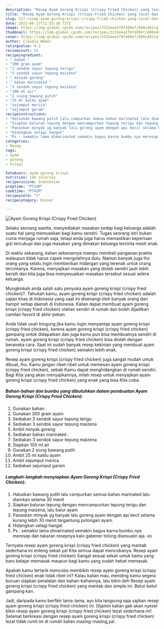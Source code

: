 ```yaml
---
description: "Resep Ayam Goreng Krispi (Crispy Fried Chicken) yang lezat dan Mudah Dibuat"
title: "Resep Ayam Goreng Krispi (Crispy Fried Chicken) yang lezat dan Mudah Dibuat"
slug: 517-resep-ayam-goreng-krispi-crispy-fried-chicken-yang-lezat-dan-mudah-dibuat
date: 2021-06-17T12:55:30.737Z
image: https://img-global.cpcdn.com/recipes/3332eea1f8f489ef/680x482cq70/ayam-goreng-krispi-crispy-fried-chicken-foto-resep-utama.jpg
thumbnail: https://img-global.cpcdn.com/recipes/3332eea1f8f489ef/680x482cq70/ayam-goreng-krispi-crispy-fried-chicken-foto-resep-utama.jpg
cover: https://img-global.cpcdn.com/recipes/3332eea1f8f489ef/680x482cq70/ayam-goreng-krispi-crispy-fried-chicken-foto-resep-utama.jpg
author: Claudia Weber
ratingvalue: 4.3
reviewcount: 15
recipeingredient:
- " bahan "
- "300 gram ayam"
- "2 sendok sayur tepung terigu"
- "3 sendok sayur tepung maizena"
- " minyak goreng"
- " bahan marinated "
- "3 sendok sayur tepung maizena"
- "100 ml air"
- "2 siung bawang putih"
- "25 ml kaldu ayam"
- "sejumput merica"
- "sejumput garam"
recipeinstructions:
- "Haluskan bawang putih lalu campurkan semua bahan marinated lalu diamkan selama 30 menit"
- "Siapkan baluran tepung dengan mencampurkan tepung terigu dan tepung maizena, lalu balur ayam"
- "Panaskan minyak yg banyak lalu goreng ayam dengan api kecil selama kurang lebih 30 menit tergantung potongan ayam."
- "Hidangkan selagi hangat"
- "Ps : semakin lama dimarinated semakin bagus karna bumbu nya meresap dan takaran resepnya kalo gabener tolong disesuaiin aja. xo"
categories:
- Resep
tags:
- ayam
- goreng
- krispi

katakunci: ayam goreng krispi 
nutrition: 144 calories
recipecuisine: Indonesian
preptime: "PT14M"
cooktime: "PT45M"
recipeyield: "1"
recipecategory: Dinner

---
```



![Ayam Goreng Krispi (Crispy Fried Chicken)](https://img-global.cpcdn.com/recipes/3332eea1f8f489ef/680x482cq70/ayam-goreng-krispi-crispy-fried-chicken-foto-resep-utama.jpg)

Selaku seorang wanita, menyediakan masakan sedap bagi keluarga adalah suatu hal yang memuaskan bagi kamu sendiri. Tugas seorang istri bukan cuma menjaga rumah saja, tetapi anda juga harus memastikan keperluan gizi tercukupi dan juga masakan yang dimakan keluarga tercinta mesti enak.

Di waktu  sekarang, kalian sebenarnya mampu membeli panganan praktis walaupun tidak harus capek mengolahnya dulu. Namun banyak juga lho orang yang selalu ingin memberikan hidangan yang terenak untuk orang tercintanya. Karena, menyajikan masakan yang diolah sendiri jauh lebih bersih dan kita juga bisa menyesuaikan masakan tersebut sesuai selera keluarga. 



Mungkinkah anda salah satu penyuka ayam goreng krispi (crispy fried chicken)?. Tahukah kamu, ayam goreng krispi (crispy fried chicken) adalah sajian khas di Indonesia yang saat ini disenangi oleh banyak orang dari hampir setiap daerah di Indonesia. Kalian dapat membuat ayam goreng krispi (crispy fried chicken) olahan sendiri di rumah dan boleh dijadikan camilan favorit di akhir pekan.

Anda tidak usah bingung jika kamu ingin menyantap ayam goreng krispi (crispy fried chicken), karena ayam goreng krispi (crispy fried chicken) gampang untuk didapatkan dan juga kamu pun bisa membuatnya sendiri di rumah. ayam goreng krispi (crispy fried chicken) bisa diolah dengan beraneka cara. Saat ini sudah banyak resep kekinian yang membuat ayam goreng krispi (crispy fried chicken) semakin lebih enak.

Resep ayam goreng krispi (crispy fried chicken) juga sangat mudah untuk dibuat, lho. Kamu jangan ribet-ribet untuk memesan ayam goreng krispi (crispy fried chicken), sebab Kamu dapat menghidangkan di rumah sendiri. Bagi Kita yang akan menyajikannya, inilah resep untuk menyajikan ayam goreng krispi (crispy fried chicken) yang enak yang bisa Kita coba.

<!--inarticleads1-->

##### Bahan-bahan dan bumbu yang dibutuhkan dalam pembuatan Ayam Goreng Krispi (Crispy Fried Chicken):

1. Gunakan  bahan :
1. Gunakan 300 gram ayam
1. Sediakan 2 sendok sayur tepung terigu
1. Sediakan 3 sendok sayur tepung maizena
1. Ambil  minyak goreng
1. Sediakan  bahan marinated :
1. Sediakan 3 sendok sayur tepung maizena
1. Siapkan 100 ml air
1. Gunakan 2 siung bawang putih
1. Ambil 25 ml kaldu ayam
1. Ambil sejumput merica
1. Sediakan sejumput garam




<!--inarticleads2-->

##### Langkah-langkah menyiapkan Ayam Goreng Krispi (Crispy Fried Chicken):

1. Haluskan bawang putih lalu campurkan semua bahan marinated lalu diamkan selama 30 menit
1. Siapkan baluran tepung dengan mencampurkan tepung terigu dan tepung maizena, lalu balur ayam
1. Panaskan minyak yg banyak lalu goreng ayam dengan api kecil selama kurang lebih 30 menit tergantung potongan ayam.
1. Hidangkan selagi hangat
1. Ps : semakin lama dimarinated semakin bagus karna bumbu nya meresap dan takaran resepnya kalo gabener tolong disesuaiin aja. xo




Ternyata resep ayam goreng krispi (crispy fried chicken) yang mantab sederhana ini enteng sekali ya! Kita semua dapat mencobanya. Resep ayam goreng krispi (crispy fried chicken) Sangat sesuai sekali untuk kamu yang baru belajar memasak maupun bagi kamu yang sudah hebat memasak.

Apakah kamu tertarik mencoba membikin resep ayam goreng krispi (crispy fried chicken) enak tidak ribet ini? Kalau kalian mau, mending kamu segera buruan siapkan peralatan dan bahan-bahannya, lalu bikin deh Resep ayam goreng krispi (crispy fried chicken) yang mantab dan simple ini. Betul-betul gampang kan. 

Jadi, daripada kamu berfikir lama-lama, ayo kita langsung saja sajikan resep ayam goreng krispi (crispy fried chicken) ini. Dijamin kalian gak akan nyesel bikin resep ayam goreng krispi (crispy fried chicken) lezat sederhana ini! Selamat berkreasi dengan resep ayam goreng krispi (crispy fried chicken) lezat tidak rumit ini di rumah kalian masing-masing,ya!.

